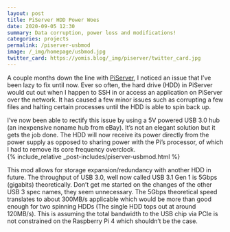 ```yaml
---
layout: post
title: PiServer HDD Power Woes
date: 2020-09-05 12:30
summary: Data corruption, power loss and modifications!
categories: projects
permalink: /piserver-usbmod
image: /_img/homepage/usbmod.jpg
twitter_card: https://yomis.blog/_img/piserver/twitter_card.jpg
---
```


A couple months down the line with [PiServer](/piserver), I noticed an issue that I’ve been lazy to fix until now.
Ever so often, the hard drive (HDD) in PiServer would cut out when I happen to SSH in or access an application on PiServer over the network. It has caused a few minor issues such as corrupting a few files and halting certain processes until the HDD is able to spin back up.

I’ve now been able to rectify this issue by using a 5V powered USB 3.0 hub (an inexpensive noname hub from eBay). It’s not an elegant solution but it gets the job done. The HDD will now receive its power directly from the power supply as opposed to sharing power with the Pi’s processor, of which I had to remove its core frequency overclock.
<br>
{% include_relative _post-includes/piserver-usbmod.html %}
<br>

This mod allows for storage expansion/redundancy with another HDD in future. The throughput of USB 3.0, well now called USB 3.1 Gen 1 is 5Gbps (gigabits) theoretically. Don’t get me started on the changes of the other USB 3 spec names, they seem unnecessary. The 5Gbps theoretical speed translates to about 300MB/s applicable which would be more than good enough for two spinning HDDs (The single HDD tops out at around 120MB/s). This is assuming the total bandwidth to the USB chip via PCIe is not constrained on the Raspberry Pi 4 which shouldn’t be the case.
